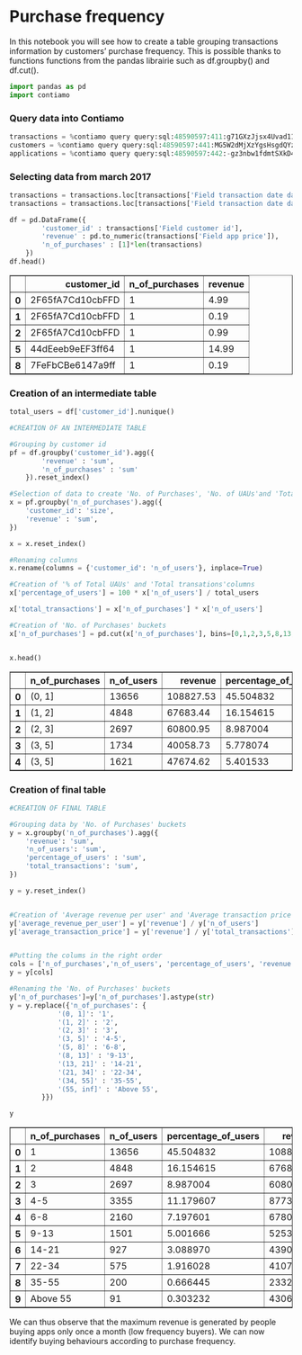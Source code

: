 
# Purchase frequency

In this notebook you will see how to create a table grouping transactions information by customers’ purchase frequency. This is possible thanks to functions functions from the pandas librairie such as df.groupby() and df.cut().


```python
import pandas as pd
import contiamo
```

### Query data into Contiamo


```python
transactions = %contiamo query query:sql:48590597:411:g71GXzJjsx4Uvad11ouKjoYbQUNNPy-qRMKkBNZfyx4
customers = %contiamo query query:sql:48590597:441:MG5W2dMjXzYgsHsgdQYzmhv44dxEQX2Lodu5Uh2Hx_s
applications = %contiamo query query:sql:48590597:442:-gz3nbw1fdmtSXkD4zGNA-cVa7s6sQtRn8upCSn6uys            
```

### Selecting data from march 2017


```python
transactions = transactions.loc[transactions['Field transaction date date'] >= 20170301]
transactions = transactions.loc[transactions['Field transaction date date'] <= 20170331]

```


```python
df = pd.DataFrame({
        'customer_id' : transactions['Field customer id'],
        'revenue' : pd.to_numeric(transactions['Field app price']),
        'n_of_purchases' : [1]*len(transactions)
    })
df.head()
```




<div>
<table border="1" class="dataframe">
  <thead>
    <tr style="text-align: right;">
      <th></th>
      <th>customer_id</th>
      <th>n_of_purchases</th>
      <th>revenue</th>
    </tr>
  </thead>
  <tbody>
    <tr>
      <th>0</th>
      <td>2F65fA7Cd10cbFFD</td>
      <td>1</td>
      <td>4.99</td>
    </tr>
    <tr>
      <th>1</th>
      <td>2F65fA7Cd10cbFFD</td>
      <td>1</td>
      <td>0.19</td>
    </tr>
    <tr>
      <th>2</th>
      <td>2F65fA7Cd10cbFFD</td>
      <td>1</td>
      <td>0.99</td>
    </tr>
    <tr>
      <th>5</th>
      <td>44dEeeb9eEF3ff64</td>
      <td>1</td>
      <td>14.99</td>
    </tr>
    <tr>
      <th>8</th>
      <td>7FeFbCBe6147a9ff</td>
      <td>1</td>
      <td>0.19</td>
    </tr>
  </tbody>
</table>
</div>



### Creation of an intermediate table



```python
total_users = df['customer_id'].nunique()

#CREATION OF AN INTERMEDIATE TABLE

#Grouping by customer id
pf = df.groupby('customer_id').agg({
        'revenue' : 'sum',
        'n_of_purchases' : 'sum'
    }).reset_index()

#Selection of data to create 'No. of Purchases', 'No. of UAUs'and 'Total Revenue'columns 
x = pf.groupby('n_of_purchases').agg({
    'customer_id': 'size',
    'revenue' : 'sum',
})

x = x.reset_index()

#Renaming columns
x.rename(columns = {'customer_id': 'n_of_users'}, inplace=True)

#Creation of '% of Total UAUs' and 'Total transations'columns
x['percentage_of_users'] = 100 * x['n_of_users'] / total_users

x['total_transactions'] = x['n_of_purchases'] * x['n_of_users']

#Creation of 'No. of Purchases' buckets 
x['n_of_purchases'] = pd.cut(x['n_of_purchases'], bins=[0,1,2,3,5,8,13,21,34,55,float('inf')]) 


x.head()
```




<div>
<table border="1" class="dataframe">
  <thead>
    <tr style="text-align: right;">
      <th></th>
      <th>n_of_purchases</th>
      <th>n_of_users</th>
      <th>revenue</th>
      <th>percentage_of_users</th>
      <th>total_transactions</th>
    </tr>
  </thead>
  <tbody>
    <tr>
      <th>0</th>
      <td>(0, 1]</td>
      <td>13656</td>
      <td>108827.53</td>
      <td>45.504832</td>
      <td>13656</td>
    </tr>
    <tr>
      <th>1</th>
      <td>(1, 2]</td>
      <td>4848</td>
      <td>67683.44</td>
      <td>16.154615</td>
      <td>9696</td>
    </tr>
    <tr>
      <th>2</th>
      <td>(2, 3]</td>
      <td>2697</td>
      <td>60800.95</td>
      <td>8.987004</td>
      <td>8091</td>
    </tr>
    <tr>
      <th>3</th>
      <td>(3, 5]</td>
      <td>1734</td>
      <td>40058.73</td>
      <td>5.778074</td>
      <td>6936</td>
    </tr>
    <tr>
      <th>4</th>
      <td>(3, 5]</td>
      <td>1621</td>
      <td>47674.62</td>
      <td>5.401533</td>
      <td>8105</td>
    </tr>
  </tbody>
</table>
</div>



### Creation of final table


```python
#CREATION OF FINAL TABLE

#Grouping data by 'No. of Purchases' buckets
y = x.groupby('n_of_purchases').agg({
    'revenue': 'sum',
    'n_of_users': 'sum',
    'percentage_of_users' : 'sum',
    'total_transactions': 'sum',
})

y = y.reset_index()


#Creation of 'Average revenue per user' and 'Average transaction price' colums
y['average_revenue_per_user'] = y['revenue'] / y['n_of_users']
y['average_transaction_price'] = y['revenue'] / y['total_transactions']


#Putting the colums in the right order
cols = ['n_of_purchases','n_of_users', 'percentage_of_users', 'revenue', 'average_revenue_per_user', 'total_transactions', 'average_transaction_price']
y = y[cols]

#Renaming the 'No. of Purchases' buckets
y['n_of_purchases']=y['n_of_purchases'].astype(str)
y = y.replace({'n_of_purchases': {
            '(0, 1]': '1',
            '(1, 2]' : '2',
            '(2, 3]' : '3', 
            '(3, 5]' : '4-5',
            '(5, 8]' : '6-8',
            '(8, 13]' : '9-13',
            '(13, 21]' : '14-21',
            '(21, 34]' : '22-34',
            '(34, 55]' : '35-55',
            '(55, inf]' : 'Above 55',
        }})

y
```




<div>
<table border="1" class="dataframe">
  <thead>
    <tr style="text-align: right;">
      <th></th>
      <th>n_of_purchases</th>
      <th>n_of_users</th>
      <th>percentage_of_users</th>
      <th>revenue</th>
      <th>average_revenue_per_user</th>
      <th>total_transactions</th>
      <th>average_transaction_price</th>
    </tr>
  </thead>
  <tbody>
    <tr>
      <th>0</th>
      <td>1</td>
      <td>13656</td>
      <td>45.504832</td>
      <td>108827.53</td>
      <td>7.969210</td>
      <td>13656</td>
      <td>7.969210</td>
    </tr>
    <tr>
      <th>1</th>
      <td>2</td>
      <td>4848</td>
      <td>16.154615</td>
      <td>67683.44</td>
      <td>13.961106</td>
      <td>9696</td>
      <td>6.980553</td>
    </tr>
    <tr>
      <th>2</th>
      <td>3</td>
      <td>2697</td>
      <td>8.987004</td>
      <td>60800.95</td>
      <td>22.543919</td>
      <td>8091</td>
      <td>7.514640</td>
    </tr>
    <tr>
      <th>3</th>
      <td>4-5</td>
      <td>3355</td>
      <td>11.179607</td>
      <td>87733.35</td>
      <td>26.150030</td>
      <td>15041</td>
      <td>5.832947</td>
    </tr>
    <tr>
      <th>4</th>
      <td>6-8</td>
      <td>2160</td>
      <td>7.197601</td>
      <td>67805.61</td>
      <td>31.391486</td>
      <td>15094</td>
      <td>4.492223</td>
    </tr>
    <tr>
      <th>5</th>
      <td>9-13</td>
      <td>1501</td>
      <td>5.001666</td>
      <td>52535.05</td>
      <td>35.000033</td>
      <td>16605</td>
      <td>3.163809</td>
    </tr>
    <tr>
      <th>6</th>
      <td>14-21</td>
      <td>927</td>
      <td>3.088970</td>
      <td>43901.67</td>
      <td>47.358867</td>
      <td>16169</td>
      <td>2.715175</td>
    </tr>
    <tr>
      <th>7</th>
      <td>22-34</td>
      <td>575</td>
      <td>1.916028</td>
      <td>41079.43</td>
      <td>71.442487</td>
      <td>15946</td>
      <td>2.576159</td>
    </tr>
    <tr>
      <th>8</th>
      <td>35-55</td>
      <td>200</td>
      <td>0.666445</td>
      <td>23325.54</td>
      <td>116.627700</td>
      <td>9070</td>
      <td>2.571724</td>
    </tr>
    <tr>
      <th>9</th>
      <td>Above 55</td>
      <td>91</td>
      <td>0.303232</td>
      <td>43065.94</td>
      <td>473.252088</td>
      <td>20571</td>
      <td>2.093527</td>
    </tr>
  </tbody>
</table>
</div>



We can thus observe that the maximum revenue is generated by people buying apps only once a month (low frequency buyers). We can now identify buying behaviours according to purchase frequency. 

